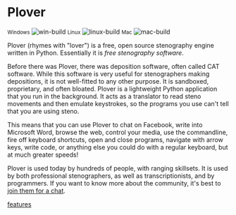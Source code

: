 # Plover
<small>Windows</small> ![win-build](https://camo.githubusercontent.com/9fc8a1e10809c207675db6e90eff062545bae6a9ebfce04b9425aca72fa03002/68747470733a2f2f63692e6170707665796f722e636f6d2f6170692f70726f6a656374732f7374617475732f396564726e6a70756b726167313768373f7376673d74727565 ':size=WIDTHxHEIGHT')
<small>Linux</small> ![linux-build](https://camo.githubusercontent.com/ad561d38ddb96fd70bbcbae08ab3c6af921d5ed3f0a595738c7fc874903d8023/68747470733a2f2f7472617669732d63692e6f72672f6f70656e7374656e6f70726f6a6563742f706c6f7665722e7376673f6272616e63683d6d6173746572 ':size=WIDTHxHEIGHT')
<small>Mac</small> ![mac-build](https://camo.githubusercontent.com/af16dd4cf816c3d9637730b78209a2b4747eaab0438eb541cf977397653b9442/68747470733a2f2f636972636c6563692e636f6d2f67682f6f70656e7374656e6f70726f6a6563742f706c6f7665722e7376673f267374796c653d736869656c64 ':size=WIDTHxHEIGHT')

Plover (rhymes with "lover") is a free, open source stenography engine written in Python. Essentially it is _free stenography software_.

Before there was Plover, there was deposition software, often called CAT software. While this software is very useful for stenographers making depositions, it is not well-fitted to any other purpose. It is sandboxed, proprietary, and often bloated. Plover is a lightweight Python application that you run in the background. It acts as a translator to read steno movements and then emulate keystrokes, so the programs you use can't tell that you are using steno.

This means that you can use Plover to chat on Facebook, write into Microsoft Word, browse the web, control your media, use the commandline, fire off keyboard shortcuts, open and close programs, navigate with arrow keys, write code, or anything else you could do with a regular keyboard, but at much greater speeds!

Plover is used today by hundreds of people, with ranging skillsets. It is used by both professional stenographers, as well as transcriptionists, and by programmers. If you want to know more about the community, it's best to [join them for a chat](https://discord.gg/0lQde43a6dGmAMp2).

[features](/features.md ':include')

